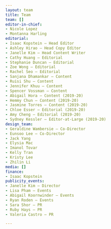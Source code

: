 ```yaml
---
layout: team
title: Team
team: []
editor-in-chief:
- Nicole Lopez
- Montanna Harling
editorial:
- Isaac Kopstein — Head Editor
- Ashley Hirao — Head Copy Editor
- Janelle Kim — Head Content Writer
- Cathy Huang — Editorial
- Stephanie Duncan — Editorial
- Zoe Wong — Editorial
- Rachel Seo — Editorial
- Sanjana Dhamankar — Content
- Ruisi Shu — Content
- Jennifer Khuu — Content
- Spencer Vossman — Content
- Abigail Hora — Content (2019-20)
- Hemmy Chun — Content (2019-20)
- Jasmine Torres — Content (2019-20)
- Chloe Esser — Editorial (2019-20)
- Amy Cheng — Editorial (2019-20)
- Sydney Kessler — Editor-at-Large (2019-20)
design_team:
- Geraldine Wambersie — Co-Director
- Eunsoo Lee — Co-Director
- Jack Yang
- Elysia Mac
- Imanol Tovar
- Kelly Tran
- Kristy Lee
- Zhilin Li
media: []
finance:
- Isaac Kopstein
publicity_events:
- Janelle Kim — Director
- Lisa Pham — Events
- Abigail Koornwinder — Events
- Ryan Roden — Events
- Sara Shor — PR
- Ruby Hays — PR
- Valeria Castro — PR

---
```

